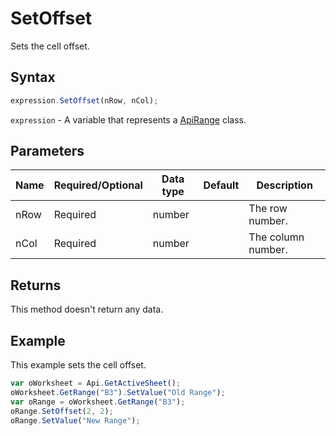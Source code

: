 # SetOffset

Sets the cell offset.

## Syntax

```javascript
expression.SetOffset(nRow, nCol);
```

`expression` - A variable that represents a [ApiRange](../ApiRange.md) class.

## Parameters

| **Name** | **Required/Optional** | **Data type** | **Default** | **Description** |
| ------------- | ------------- | ------------- | ------------- | ------------- |
| nRow | Required | number |  | The row number. |
| nCol | Required | number |  | The column number. |

## Returns

This method doesn't return any data.

## Example

This example sets the cell offset.

```javascript
var oWorksheet = Api.GetActiveSheet();
oWorksheet.GetRange("B3").SetValue("Old Range");
var oRange = oWorksheet.GetRange("B3");
oRange.SetOffset(2, 2);
oRange.SetValue("New Range");
```
